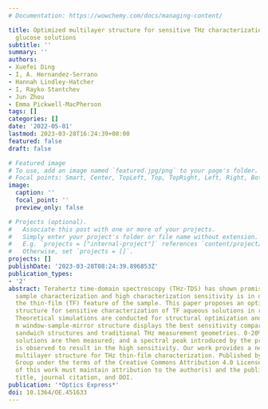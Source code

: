 ```yaml
---
# Documentation: https://wowchemy.com/docs/managing-content/

title: Optimized multilayer structure for sensitive THz characterization of thin-film
  glucose solutions
subtitle: ''
summary: ''
authors:
- Xuefei Ding
- I, A. Hernandez-Serrano
- Hannah Lindley-Hatcher
- I, Rayko Stantchev
- Jun Zhou
- Emma Pickwell-MacPherson
tags: []
categories: []
date: '2022-05-01'
lastmod: 2023-03-28T16:24:39+08:00
featured: false
draft: false

# Featured image
# To use, add an image named `featured.jpg/png` to your page's folder.
# Focal points: Smart, Center, TopLeft, Top, TopRight, Left, Right, BottomLeft, Bottom, BottomRight.
image:
  caption: ''
  focal_point: ''
  preview_only: false

# Projects (optional).
#   Associate this post with one or more of your projects.
#   Simply enter your project's folder or file name without extension.
#   E.g. `projects = ["internal-project"]` references `content/project/deep-learning/index.md`.
#   Otherwise, set `projects = []`.
projects: []
publishDate: '2023-03-28T08:24:39.896853Z'
publication_types:
- '2'
abstract: Terahertz time-domain spectroscopy (THz-TDS) has shown promise in biomedical
  sample characterization and high characterization sensitivity is in demand due to
  the thin-film (TF) feature of the sample. This paper proposes an optimized multilayer
  structure for sensitive characterization of TF aqueous solutions in reflection THz-TDS.
  Theoretical simulations are conducted for structural optimization and the 75 mu
  m window-sample-mirror structure displays the best sensitivity compared to other
  sandwich structures and traditional THz measurement geometries. 0-20% TF glucose
  solutions are then measured; and a spectral peak introduced by the proposed structure
  is observed to result in the high sensitivity. Our work provides a new way of customizing
  multilayer structure for THz thin-film characterization. Published by Optica Publishing
  Group under the terms of the Creative Commons Attribution 4.0 License. Further distribution
  of this work must maintain attribution to the author(s) and the published article's
  title, journal citation, and DOI.
publication: '*Optics Express*'
doi: 10.1364/OE.451633
---
```

